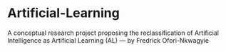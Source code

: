 # Artificial-Learning
A conceptual research project proposing the reclassification of Artificial Intelligence as Artificial Learning (AL) — by Fredrick Ofori-Nkwagyie
